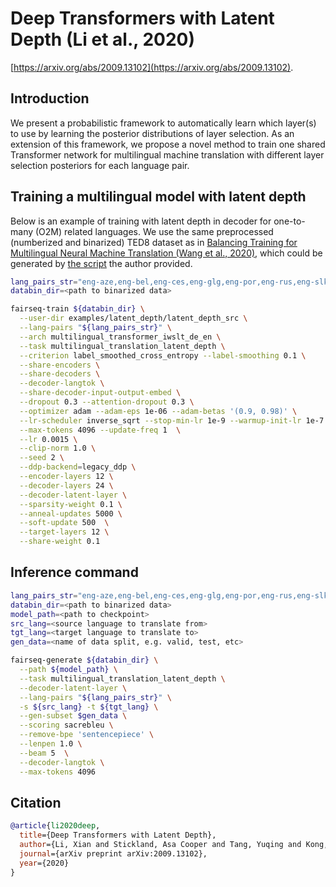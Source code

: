# Deep Transformers with Latent Depth (Li et al., 2020)

[https://arxiv.org/abs/2009.13102](https://arxiv.org/abs/2009.13102).

## Introduction

We present a probabilistic framework to automatically learn which layer(s) to use by learning the posterior distributions of layer selection. As an extension of this framework, we propose a novel method to train one shared Transformer network for multilingual machine translation with different layer selection posteriors for each language pair.

## Training a multilingual model with latent depth

Below is an example of training with latent depth in decoder for one-to-many (O2M) related languages. We use the same preprocessed (numberized and binarized) TED8 dataset as in [Balancing Training for Multilingual Neural Machine Translation (Wang et al., 2020)](https://github.com/cindyxinyiwang/multiDDS), which could be generated by [the script](https://github.com/cindyxinyiwang/multiDDS/blob/multiDDS/util_scripts/prepare_multilingual_data.sh) the author provided.
```bash
lang_pairs_str="eng-aze,eng-bel,eng-ces,eng-glg,eng-por,eng-rus,eng-slk,eng-tur"
databin_dir=<path to binarized data>

fairseq-train ${databin_dir} \
  --user-dir examples/latent_depth/latent_depth_src \
  --lang-pairs "${lang_pairs_str}" \
  --arch multilingual_transformer_iwslt_de_en \
  --task multilingual_translation_latent_depth \
  --criterion label_smoothed_cross_entropy --label-smoothing 0.1 \
  --share-encoders \
  --share-decoders \
  --decoder-langtok \
  --share-decoder-input-output-embed \
  --dropout 0.3 --attention-dropout 0.3 \
  --optimizer adam --adam-eps 1e-06 --adam-betas '(0.9, 0.98)' \
  --lr-scheduler inverse_sqrt --stop-min-lr 1e-9 --warmup-init-lr 1e-7 --warmup-updates 8000 \
  --max-tokens 4096 --update-freq 1  \
  --lr 0.0015 \
  --clip-norm 1.0 \
  --seed 2 \
  --ddp-backend=legacy_ddp \
  --encoder-layers 12 \
  --decoder-layers 24 \
  --decoder-latent-layer \
  --sparsity-weight 0.1 \
  --anneal-updates 5000 \
  --soft-update 500  \
  --target-layers 12 \
  --share-weight 0.1
```
## Inference command

```bash
lang_pairs_str="eng-aze,eng-bel,eng-ces,eng-glg,eng-por,eng-rus,eng-slk,eng-tur"
databin_dir=<path to binarized data>
model_path=<path to checkpoint>
src_lang=<source language to translate from>
tgt_lang=<target language to translate to>
gen_data=<name of data split, e.g. valid, test, etc>

fairseq-generate ${databin_dir} \
  --path ${model_path} \
  --task multilingual_translation_latent_depth \
  --decoder-latent-layer \
  --lang-pairs "${lang_pairs_str}" \
  -s ${src_lang} -t ${tgt_lang} \
  --gen-subset $gen_data \
  --scoring sacrebleu \
  --remove-bpe 'sentencepiece' \
  --lenpen 1.0 \
  --beam 5  \
  --decoder-langtok \
  --max-tokens 4096
```


## Citation
```bibtex
@article{li2020deep,
  title={Deep Transformers with Latent Depth},
  author={Li, Xian and Stickland, Asa Cooper and Tang, Yuqing and Kong, Xiang},
  journal={arXiv preprint arXiv:2009.13102},
  year={2020}
}
```

